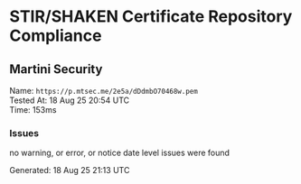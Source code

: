 # STIR/SHAKEN Certificate Repository Compliance

## Martini Security

Name: `https://p.mtsec.me/2e5a/dDdmbO70468w.pem`\
Tested At: 18 Aug 25 20:54 UTC\
Time: 153ms

### Issues

no warning, or error, or notice date level issues were found

Generated: 18 Aug 25 21:13 UTC